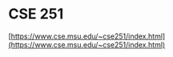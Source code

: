 # CSE 251

[https://www.cse.msu.edu/~cse251/index.html](https://www.cse.msu.edu/~cse251/index.html)

